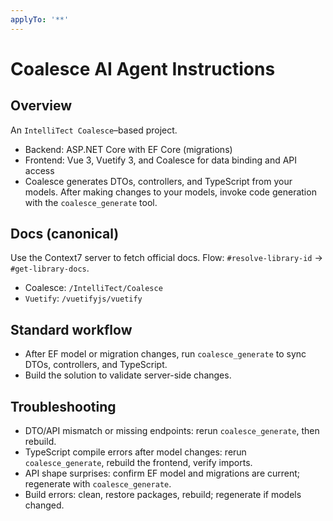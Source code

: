 ```yaml
---
applyTo: '**'
---
```


# Coalesce AI Agent Instructions

## Overview

An `IntelliTect Coalesce`–based project.

- Backend: ASP.NET Core with EF Core (migrations)
- Frontend: Vue 3, Vuetify 3, and Coalesce for data binding and API access
- Coalesce generates DTOs, controllers, and TypeScript from your models. After making changes to your models, invoke code generation with the `coalesce_generate` tool.

## Docs (canonical)

Use the Context7 server to fetch official docs. Flow: `#resolve-library-id` → `#get-library-docs`.

- Coalesce: `/IntelliTect/Coalesce`
- `Vuetify`: `/vuetifyjs/vuetify`

## Standard workflow

- After EF model or migration changes, run `coalesce_generate` to sync DTOs, controllers, and TypeScript.
- Build the solution to validate server-side changes.

## Troubleshooting

- DTO/API mismatch or missing endpoints: rerun `coalesce_generate`, then rebuild.
- TypeScript compile errors after model changes: rerun `coalesce_generate`, rebuild the frontend, verify imports.
- API shape surprises: confirm EF model and migrations are current; regenerate with `coalesce_generate`.
- Build errors: clean, restore packages, rebuild; regenerate if models changed.